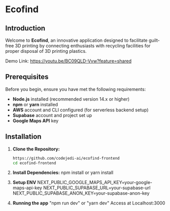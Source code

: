 # Ecofind

## Introduction
Welcome to **Ecofind**, an innovative application designed to facilitate guilt-free 3D printing by connecting enthusiasts with recycling facilities for proper disposal of 3D printing plastics.

Demo Link: https://youtu.be/BC09QLD-Vvw?feature=shared

## Prerequisites
Before you begin, ensure you have met the following requirements:
- **Node.js** installed (recommended version 14.x or higher)
- **npm** or **yarn** installed
- **AWS** account and CLI configured (for serverless backend setup)
- **Supabase** account and project set up
- **Google Maps API** key

## Installation

1. **Clone the Repository:**
   ```bash
   https://github.com/codejedi-ai/ecofind-frontend
   cd ecofind-frontend
2. **Install Dependencies:**
     npm install or yarn install

3. **Setup ENV**
    NEXT_PUBLIC_GOOGLE_MAPS_API_KEY=your-google-maps-api-key
    NEXT_PUBLIC_SUPABASE_URL=your-supabase-url
    NEXT_PUBLIC_SUPABASE_ANON_KEY=your-supabase-anon-key

4. **Running the app**
    "npm run dev" or "yarn dev" 
    Access at Localhost:3000
